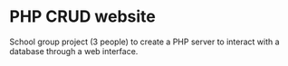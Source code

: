 # PHP CRUD website

School group project (3 people) to create a PHP server to interact with a database through a web interface.